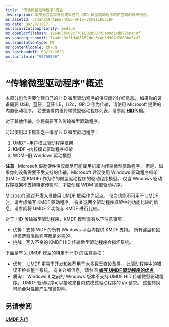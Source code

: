 ```yaml
---
title: “传输微型驱动程序”概述
description: 本部分包含需要创建自己的 HID 微型驱动程序的供应商的详细信息。
ms.assetid: 5142A2C9-AE6E-4CE6-AF16-2CF811D6C10F
ms.date: 04/20/2017
ms.localizationpriority: medium
ms.openlocfilehash: 196485bc89c776a8028507c5e09d14db7258ac0f
ms.sourcegitcommit: 74a8dc9ef1da03857dec5cab8d304e2869ba54a7
ms.translationtype: MT
ms.contentlocale: zh-CN
ms.lasthandoff: 09/17/2020
ms.locfileid: "90759896"
---
```

# <a name="transport-minidriver-overview"></a>“传输微型驱动程序”概述

本部分包含需要创建自己的 HID 微型驱动程序的供应商的详细信息。 如果你的设备需要 USB，蓝牙，蓝牙 LE，I i2c，GPIO 作为传输，请使用 Microsoft 提供的内置驱动程序。 若要查看内置传输微型驱动程序列表，请参阅 [**HID**](hid-transports.md)传输。

对于其他传输，你将需要写入传输微型驱动程序。

可以使用以下框架之一编写 HID 微型驱动程序：

1.  UMDF –用户模式驱动程序框架
2.  KMDF –内核模式驱动程序框架
3.  WDM –旧 Windows 驱动模型

**注意**   Microsoft 鼓励硬件供应商尽可能使用机箱内传输微型驱动程序。 但是，如果你的设备需要不受支持的传输，Microsoft 建议使用 Windows 驱动程序框架 (UMDF 或 KMDF) 作为你的微型驱动程序的驱动程序模型。 仅当 Windows 驱动程序框架不支持特定传输时，才应创建 WDM 微型驱动程序。

Microsoft 建议开发人员使用 UMDF 框架作为起点。 仅当功能不可用于 UMDF 时，请考虑编写 KMDF 驱动程序。 有关这两个驱动程序框架中的功能比较的信息，请参阅将 UMDF 2 功能与 KMDF 进行比较。

对于 HID 传输微型驱动程序，KMDF 模型具有以下注意事项：

* 优势：支持 WDF 的所有 Windows 平台均提供 KMDF 支持。 所有键盘和鼠标筛选器驱动程序都是必需的。
* 挑战：写入不良的 KMDF HID 传输微型驱动程序会损坏系统。

下面是有关 UMDF 模型的特定于 HID 的注意事项：

*  优势： UMDF 更易于开发和推荐用于大多数垂直设备类。 此驱动程序中的错误不检查整个系统。 有关详细信息，请参阅 [**编写 UMDF 驱动程序的优点**](../wdf/advantages-of-writing-umdf-drivers.md)。   
* 质询： Windows 8 之前的 Windows 版本不支持 UMDF HID 传输微型驱动程序。 UMDF 驱动程序可以接收来自内核模式驱动程序的 i/o 请求。 这些转换可能会对性能产生轻微影响。


## <a name="see-also"></a>另请参阅
[**UMDF 入门**](../wdf/getting-started-with-umdf-version-2.md) 


 




